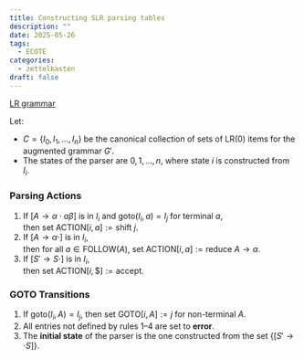 ```yaml
---
title: Constructing SLR parsing tables
description: ""
date: 2025-05-26
tags:
  - ECOTE
categories:
  - zettelkasten
draft: false
---
```


[LR grammar](LR%20grammar.md)

Let:
- $C = \{ I_0, I_1, \dots, I_n \}$ be the canonical collection of sets of LR(0) items for the augmented grammar $G'$.
- The states of the parser are $0, 1, \dots, n$, where state $i$ is constructed from $I_i$.

### Parsing Actions

1. If $[A \rightarrow \alpha \cdot a \beta]$ is in $I_i$ and $\text{goto}(I_i, a) = I_j$ for terminal $a$,  
   then set $\text{ACTION}[i, a] := \text{shift } j$.
2. If $[A \rightarrow \alpha \cdot]$ is in $I_i$,  
   then for all $a \in \text{FOLLOW}(A)$, set $\text{ACTION}[i, a] := \text{reduce } A \rightarrow \alpha$.
3. If $[S' \rightarrow S \cdot]$ is in $I_i$,  
   then set $\text{ACTION}[i, \$] := \text{accept}$.

### GOTO Transitions

1. If $\text{goto}(I_i, A) = I_j$, then set $\text{GOTO}[i, A] := j$ for non-terminal $A$.
2. All entries not defined by rules 1–4 are set to **error**.
3. The **initial state** of the parser is the one constructed from the set $\{ [S' \rightarrow \cdot S] \}$.
